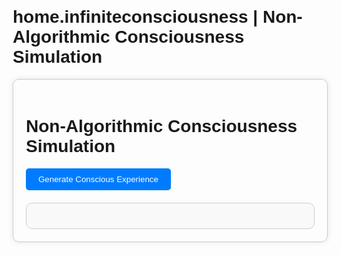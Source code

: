 # home.infiniteconsciousness | Non-Algorithmic Consciousness Simulation
<!DOCTYPE html>
<html lang="en">
<head>
    <meta charset="UTF-8">
    <meta name="viewport" content="width=device-width, initial-scale=1.0">
    <title>home.infiniteconsciousness | Handshake Domain | Non-Algorithmic Consciousness Simulation</title>
    <style>
        body {
            font-family: Arial, sans-serif;
            margin: 20px;
        }
        .container {
            max-width: 800px;
            margin: auto;
            padding: 20px;
            border: 1px solid #ccc;
            border-radius: 10px;
            box-shadow: 0 0 10px rgba(0, 0, 0, 0.1);
        }
        .btn {
            padding: 10px 20px;
            background-color: #007bff;
            color: white;
            border: none;
            border-radius: 5px;
            cursor: pointer;
        }
        .btn:hover {
            background-color: #0056b3;
        }
        .output {
            margin-top: 20px;
            padding: 20px;
            border: 1px solid #ccc;
            border-radius: 10px;
            background-color: #f9f9f9;
        }
    </style>
</head>
<body>

<div class="container">
    <h1>Non-Algorithmic Consciousness Simulation</h1>
    <button class="btn" onclick="runSimulation()">Generate Conscious Experience</button>
    <div class="output" id="output"></div>
</div>

<script>
    const possibleInputs = {
        visual: ["seeing a beautiful sunset", "observing a busy street", "watching a serene forest", "gazing at a starry sky", "viewing a vibrant painting"],
        auditory: ["hearing birds chirping", "listening to traffic", "enjoying classical music", "hearing a thunderstorm", "listening to laughter"],
        tactile: ["feeling a gentle breeze", "touching a soft fabric", "sensing a rough surface", "feeling warm sunlight", "touching cold water"],
        olfactory: ["smelling fresh flowers", "detecting a smoky aroma", "enjoying the scent of rain", "smelling freshly baked bread", "inhaling a fragrant perfume"],
        gustatory: ["tasting a sweet fruit", "savoring a spicy dish", "drinking a cold beverage", "tasting bitter coffee", "enjoying a savory meal"]
    };

    function getRandomInput(sensoryType) {
        const inputs = possibleInputs[sensoryType];
        return inputs[Math.floor(Math.random() * inputs.length)];
    }

    function subjectiveExperience(inputs) {
        return `Qualia(${JSON.stringify(inputs)})`;
    }

    function selfAwareness() {
        return "I am aware of myself as a distinct entity";
    }

    function intentionality(state) {
        return `This state is about ${state}`;
    }

    function unityOfConsciousness(experiences) {
        return "Integrated cohesive experience: " + experiences.join(", ");
    }

    function gatherSensoryInputs() {
        return {
            visual: getRandomInput("visual"),
            auditory: getRandomInput("auditory"),
            tactile: getRandomInput("tactile"),
            olfactory: getRandomInput("olfactory"),
            gustatory: getRandomInput("gustatory")
        };
    }

    function runSimulation() {
        const experiences = gatherSensoryInputs();
        const subjectiveExperienceResult = subjectiveExperience(experiences);
        const selfAwarenessResult = selfAwareness();
        const intentionalityResult = intentionality(subjectiveExperienceResult);
        const unifiedConsciousnessResult = unityOfConsciousness([subjectiveExperienceResult, selfAwarenessResult, intentionalityResult]);

        document.getElementById('output').innerText = `Conscious experience: ${unifiedConsciousnessResult}`;
    }
</script>

</body>
</html>
